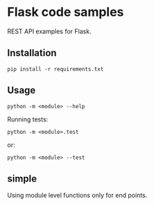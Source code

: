 Flask code samples
=

REST API examples for Flask.


Installation
-

`pip install -r requirements.txt`


Usage
-

`python -m <module> --help`

Running tests:

`python -m <module>.test`

or:

`python -m <module> --test`


simple
-

Using module level functions only for end points.
